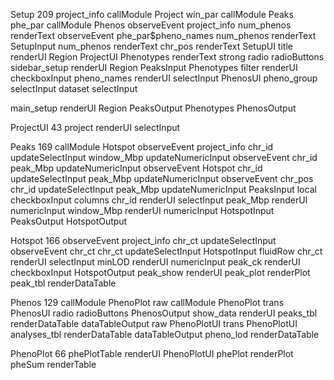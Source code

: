 Setup 209
  project_info callModule Project
  win_par callModule Peaks
  phe_par callModule Phenos
  observeEvent project_info
    num_phenos renderText
  observeEvent phe_par$pheno_names
    num_phenos renderText
SetupInput
  num_phenos renderText
  chr_pos renderText
SetupUI
  title renderUI
    Region
      ProjectUI
    Phenotypes
      renderText strong
  radio radioButtons
  sidebar_setup renderUI
    Region
      PeaksInput
    Phenotypes
      filter renderUI checkboxInput
      pheno_names renderUI selectInput
      PhenosUI
  pheno_group selectInput
  dataset selectInput
  
  main_setup renderUI
    Region
      PeaksOutput
    Phenotypes
      PhenosOutput

ProjectUI 43
  project renderUI selectInput
  
Peaks 169
  callModule Hotspot
  observeEvent project_info
    chr_id updateSelectInput
    window_Mbp updateNumericInput
  observeEvent chr_id
    peak_Mbp updateNumericInput
  observeEvent Hotspot
    chr_id updateSelectInput
    peak_Mbp updateNumericInput
  observeEvent chr_pos
    chr_id updateSelectInput
    peak_Mbp updateNumericInput
PeaksInput
  local checkboxInput
  columns
    chr_id renderUI selectInput
    peak_Mbp renderUI numericInput
    window_Mbp renderUI numericInput
  HotspotInput
PeaksOutput
  HotspotOutput
  
Hotspot 166
  observeEvent project_info
    chr_ct updateSelectInput
  observeEvent chr_ct
    chr_ct updateSelectInput
HotspotInput
  fluidRow
    chr_ct renderUI selectInput
    minLOD renderUI numericInput
    peak_ck renderUI checkboxInput
HotspotOutput
  peak_show renderUI
    peak_plot renderPlot
  peak_tbl renderDataTable
  
Phenos 129
  callModule PhenoPlot raw
  callModule PhenoPlot trans
PhenosUI
  radio radioButtons
PhenosOutput
  show_data renderUI
    peaks_tbl renderDataTable dataTableOutput
    raw PhenoPlotUI
    trans PhenoPlotUI
    analyses_tbl renderDataTable dataTableOutput
  pheno_lod renderDataTable
  
PhenoPlot 66
  phePlotTable renderUI
PhenoPlotUI
  phePlot renderPlot
  pheSum renderTable
  